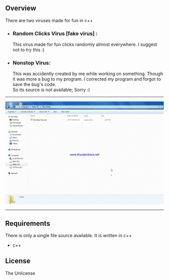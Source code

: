 ## Overview
There are two viruses made for fun in c++

- ### Random Clicks Virus [fake virus] : 
  This virus made for fun clicks randomly almost everywhere. I suggest not to try this :)

- ### Nonstop Virus: 
  This was accidently created by me while working on something. Though it was more a bug to my program. I corrected my program and forgot to save  the bug's code.\
  So its source is not available; Sorry :(
  
----------------------------------------------------------------------------------

![nonstop-virus-gif](/nonstop-virus.gif)

----------------------------------------------------------------------------------

## Requirements
There is only a single file source available. It is written in c++
- c++


## License
The Unlicense
